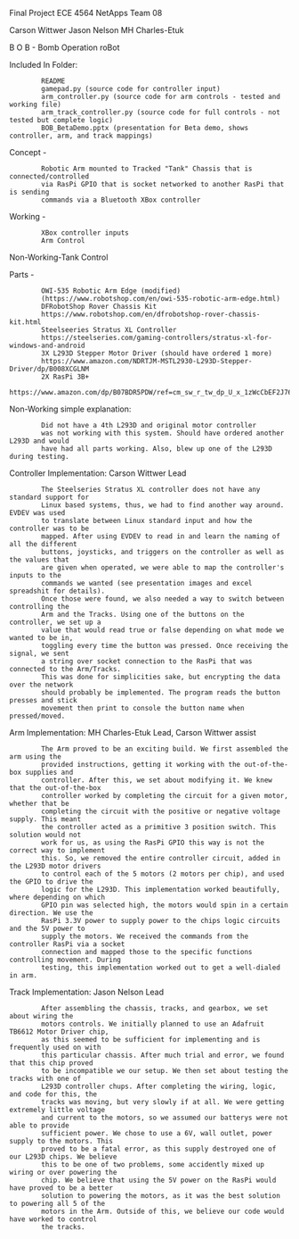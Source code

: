 Final Project
ECE 4564 NetApps
Team 08

Carson Wittwer
Jason Nelson
MH Charles-Etuk

B O B - Bomb Operation roBot

Included In Folder:

			README
			gamepad.py (source code for controller input)
			arm_controller.py (source code for arm controls - tested and working file)
			arm_track_controller.py (source code for full controls - not tested but complete logic)
			BOB_BetaDemo.pptx (presentation for Beta demo, shows controller, arm, and track mappings)
			
Concept - 		

			Robotic Arm mounted to Tracked "Tank" Chassis that is connected/controlled
			via RasPi GPIO that is socket networked to another RasPi that is sending 
			commands via a Bluetooth XBox controller
			
Working - 		

			XBox controller inputs
			Arm Control

Non-Working-Tank Control

Parts - 		

			OWI-535 Robotic Arm Edge (modified) 
			(https://www.robotshop.com/en/owi-535-robotic-arm-edge.html)
			DFRobotShop Rover Chassis Kit
			https://www.robotshop.com/en/dfrobotshop-rover-chassis-kit.html
			Steelseeries Stratus XL Controller
			https://steelseries.com/gaming-controllers/stratus-xl-for-windows-and-android
			3X L293D Stepper Motor Driver (should have ordered 1 more)
			https://www.amazon.com/NDRTJM-MSTL2930-L293D-Stepper-Driver/dp/B008XCGLNM
			2X RasPi 3B+
			https://www.amazon.com/dp/B07BDR5PDW/ref=cm_sw_r_tw_dp_U_x_1zWcCbEF2J76H
			
Non-Working simple explanation: 

			Did not have a 4th L293D and original motor controller
			was not working with this system. Should have ordered another L293D and would 
			have had all parts working. Also, blew up one of the L293D during testing.
			
Controller Implementation: Carson Wittwer Lead

			The Steelseries Stratus XL controller does not have any standard support for 
			Linux based systems, thus, we had to find another way around. EVDEV was used 
			to translate between Linux standard input and how the controller was to be 
			mapped. After using EVDEV to read in and learn the naming of all the different 
			buttons, joysticks, and triggers on the controller as well as the values that 
			are given when operated, we were able to map the controller's inputs to the 
			commands we wanted (see presentation images and excel spreadshit for details).
			Once those were found, we also needed a way to switch between controlling the 
			Arm and the Tracks. Using one of the buttons on the controller, we set up a 
			value that would read true or false depending on what mode we wanted to be in, 
			toggling every time the button was pressed. Once receiving the signal, we sent 
			a string over socket connection to the RasPi that was connected to the Arm/Tracks.
			This was done for simplicities sake, but encrypting the data over the network 
			should probably be implemented. The program reads the button presses and stick
			movement then print to console the button name when pressed/moved.

Arm Implementation: MH Charles-Etuk Lead, Carson Wittwer assist

			The Arm proved to be an exciting build. We first assembled the arm using the 
			provided instructions, getting it working with the out-of-the-box supplies and
			controller. After this, we set about modifying it. We knew that the out-of-the-box
			controller worked by completing the circuit for a given motor, whether that be 
			completing the circuit with the positive or negative voltage supply. This meant 
			the controller acted as a primitive 3 position switch. This solution would not 
			work for us, as using the RasPi GPIO this way is not the correct way to implement
			this. So, we removed the entire controller circuit, added in the L293D motor drivers
			to control each of the 5 motors (2 motors per chip), and used the GPIO to drive the 
			logic for the L293D. This implementation worked beautifully, where depending on which 
			GPIO pin was selected high, the motors would spin in a certain direction. We use the 
			RasPi 3.3V power to supply power to the chips logic circuits and the 5V power to 
			supply the motors. We received the commands from the controller RasPi via a socket 
			connection and mapped those to the specific functions controlling movement. During 
			testing, this implementation worked out to get a well-dialed in arm.

Track Implementation: Jason Nelson Lead

			After assembling the chassis, tracks, and gearbox, we set about wiring the 
			motors controls. We initially planned to use an Adafruit TB6612 Motor Driver chip,
			as this seemed to be sufficient for implementing and is frequently used on with
			this particular chassis. After much trial and error, we found that this chip proved 
			to be incompatible we our setup. We then set about testing the tracks with one of 
			L293D controller chups. After completing the wiring, logic, and code for this, the 
			tracks was moving, but very slowly if at all. We were getting extremely little voltage 
			and current to the motors, so we assumed our batterys were not able to provide 
			sufficient power. We chose to use a 6V, wall outlet, power supply to the motors. This
			proved to be a fatal error, as this supply destroyed one of our L293D chips. We believe
			this to be one of two problems, some accidently mixed up wiring or over powering the 
			chip. We believe that using the 5V power on the RasPi would have proved to be a better
			solution to powering the motors, as it was the best solution to powering all 5 of the 
			motors in the Arm. Outside of this, we believe our code would have worked to control 
			the tracks.
			

